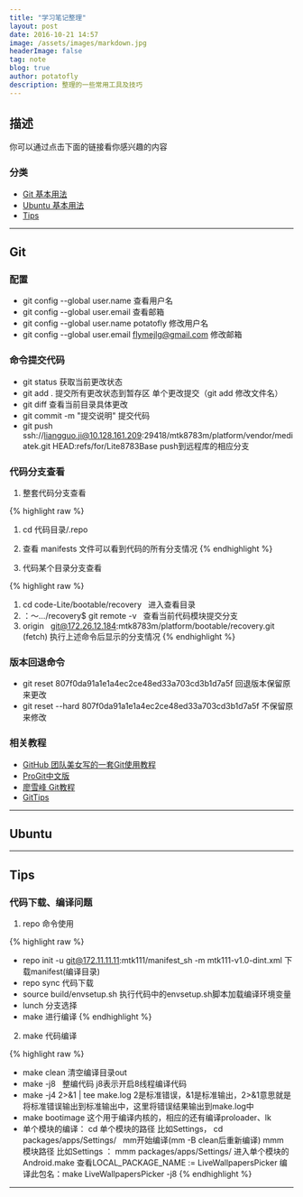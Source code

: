 ```yaml
---
title: "学习笔记整理"
layout: post
date: 2016-10-21 14:57
image: /assets/images/markdown.jpg
headerImage: false
tag: note
blog: true
author: potatofly
description: 整理的一些常用工具及技巧
---
```


## 描述

你可以通过点击下面的链接看你感兴趣的内容

### 分类

- [Git 基本用法](#git)
- [Ubuntu 基本用法](#ubuntu)
- [Tips](#tips)

---

## Git

### 配置
* git config --global user.name   查看用户名
* git config --global user.email  查看邮箱
* git config --global user.name potatofly   修改用户名
* git config --global user.email flymejlg@gmail.com   修改邮箱

### 命令提交代码
* git status   获取当前更改状态
* git add .    提交所有更改状态到暂存区  单个更改提交（git add 修改文件名）
* git diff     查看当前目录具体更改
* git commit -m "提交说明"   提交代码
* git push ssh://liangguo.ji@10.128.161.209:29418/mtk8783m/platform/vendor/mediatek.git HEAD:refs/for/Lite8783Base push到远程库的相应分支

### 代码分支查看
1. 整套代码分支查看

 {% highlight raw %}
 1. cd 代码目录/.repo
 2. 查看 manifests 文件可以看到代码的所有分支情况
 {% endhighlight %}
 
 2. 代码某个目录分支查看

 {% highlight raw %}
 1. cd code-Lite/bootable/recovery   进入查看目录
 2. ：～.../recovery$ git remote -v   查看当前代码模块提交分支
 3. origin    git@172.26.12.184:mtk8783m/platform/bootable/recovery.git (fetch) 执行上述命令后显示的分支情况
 {% endhighlight %}
 
### 版本回退命令
* git reset 807f0da91a1e1a4ec2ce48ed33a703cd3b1d7a5f   回退版本保留原来更改
* git reset --hard 807f0da91a1e1a4ec2ce48ed33a703cd3b1d7a5f    不保留原来修改

### 相关教程
* [GitHub 团队美女写的一套Git使用教程](http://jlord.us/git-it/challenges/get_git.html)
* [ProGit中文版](https://git-scm.com/book/zh/v2)
* [廖雪峰 Git教程](http://www.liaoxuefeng.com/wiki/0013739516305929606dd18361248578c67b8067c8c017b000)
* [GitTips](https://github.com/git-tips/tips)

---

## Ubuntu







---

## Tips

### 代码下载、编译问题
1. repo 命令使用

 {% highlight raw %}
 * repo init -u git@172.11.11.11:mtk111/manifest_sh -m  mtk111-v1.0-dint.xml   下载manifest(编译目录)
 * repo sync   代码下载
 * source build/envsetup.sh   执行代码中的envsetup.sh脚本加载编译环境变量
 * lunch   分支选择
 * make   进行编译
 {% endhighlight %}
 
2. make 代码编译

 {% highlight raw %}
 * make clean  清空编译目录out
 * make -j8    整编代码  j8表示开启8线程编译代码
 * make -j4 2>&1 | tee make.log  2是标准错误，&1是标准输出，2>&1意思就是将标准错误输出到标准输出中，这里将错误结果输出到make.log中
 * make bootimage   这个用于编译内核的，相应的还有编译proloader、lk
 * 单个模块的编译：
    cd 单个模块的路径  比如Settings， cd packages/apps/Settings/    mm开始编译(mm -B  clean后重新编译)
    mmm 模块路径  比如Settings ： mmm packages/apps/Settings/
    进入单个模块的Android.make  查看LOCAL_PACKAGE_NAME := LiveWallpapersPicker  编译此包名：make LiveWallpapersPicker -j8
 {% endhighlight %}
 
 





---



